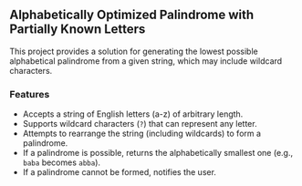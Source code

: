 ## Alphabetically Optimized Palindrome with Partially Known Letters

This project provides a solution for generating the lowest possible alphabetical palindrome from a given string, which may include wildcard characters.

### Features

- Accepts a string of English letters (a-z) of arbitrary length.
- Supports wildcard characters (`?`) that can represent any letter.
- Attempts to rearrange the string (including wildcards) to form a palindrome.
- If a palindrome is possible, returns the alphabetically smallest one (e.g., `baba` becomes `abba`).
- If a palindrome cannot be formed, notifies the user.

